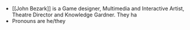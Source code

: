 - [[John Bezark]] is a Game designer, Multimedia and Interactive Artist, Theatre Director and Knowledge Gardner. They ha
- Pronouns are  he/they